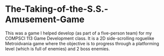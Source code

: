 # The-Taking-of-the-S.S.-Amusement-Game

This was a game I helped develop (as part of a five-person team) for my COMPSCI 113 Game Development class. It is a 2D side-scrolling roguelike Metroidvania game where the objective is to progress through a platforming level (which is full of enemies) and 2 boss enemies.
